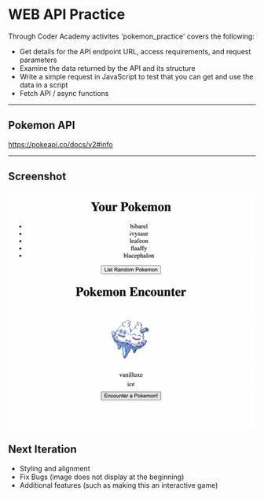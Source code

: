# WEB API Practice

Through Coder Academy activites 'pokemon_practice' covers the following:

* Get details for the API endpoint URL, access requirements, and request parameters
* Examine the data returned by the API and its structure
* Write a simple request in JavaScript to test that you can get and use the data in a script
* Fetch API / async functions

____

## Pokemon API

https://pokeapi.co/docs/v2#info

_____

## Screenshot

![Completed screenshot](/completed.png)

## Next Iteration

* Styling and alignment
* Fix Bugs (image does not display at the beginning)
* Additional features (such as making this an interactive game)